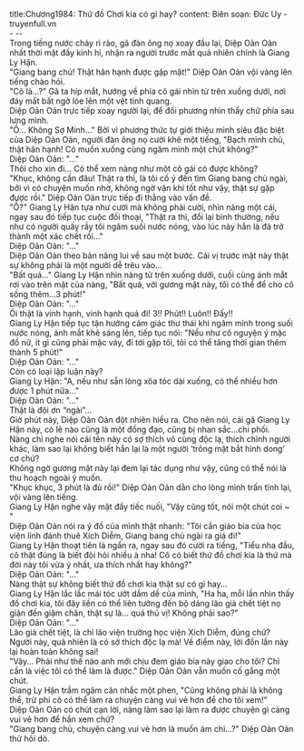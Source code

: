 title:Chương1984: Thứ đồ Chơi kia có gì hay?
content:
Biên soạn: Đức Uy - truyenfull.vn<br>- --<br>Trong tiếng nước chảy rì rào, gã đàn ông nọ xoay đầu lại, Diệp Oản Oản nhất thời mặt đầy kinh hỉ, nhận ra người trước mắt quả nhiên chính là Giang Ly Hận.<br>"Giang bang chủ! Thật hân hạnh được gặp mặt!" Diệp Oản Oản vội vàng lên tiếng chào hỏi.<br>"Cô là…?" Gã ta híp mắt, hướng về phía cô gái nhìn từ trên xuống dưới, nơi đáy mắt bất ngờ lóe lên một vệt tinh quang.<br>Diệp Oản Oản trực tiếp xoay người lại, để đối phương nhìn thấy chữ phía sau lưng mình.<br>"Ồ... Không Sợ Minh..." Bởi vì phương thức tự giới thiệu mình siêu đặc biệt của Diệp Oản Oản, người đàn ông nọ cười khẽ một tiếng, "Bạch minh chủ, thật hân hạnh! Có muốn xuống cùng ngâm mình một chút không?"<br>Diệp Oản Oản: "..."<br>Thôi cho xin đi... Có thể xem nàng như một cô gái có được không?<br>"Khục, không cần đâu! Thật ra thì, là tôi cố ý đến tìm Giang bang chủ ngài, bởi vì có chuyện muốn nhờ, không ngờ vận khí tốt như vậy, thật sự gặp được rồi." Diệp Oản Oản trực tiếp đi thẳng vào vấn đề.<br>"Ồ?" Giang Ly Hận tựa như cười mà không phải cười, nhìn nàng một cái, ngay sau đó tiếp tục cuộc đối thoại, "Thật ra thì, đổi lại bình thường, nếu như có người quấy rầy tôi ngâm suối nước nóng, vào lúc này hẳn là đã trở thành một xác chết rồi..."<br>Diệp Oản Oản: "..."<br>Diệp Oản Oản theo bản năng lui về sau một bước. Cái vị trước mặt này thật sự không phải là một người dễ trêu vào…<br>"Bất quá..." Giang Ly Hận nhìn nàng từ trên xuống dưới, cuối cùng ánh mắt rơi vào trên mặt của nàng, "Bất quá, với gương mặt này, tôi có thể để cho cô sống thêm…3 phút!"<br>Diệp Oản Oản: "..."<br>Ôi thật là vinh hạnh, vinh hạnh quá đi! 3!! Phút!! Luôn!! Đấy!!<br>Giang Ly Hận tiếp tục tận hưởng cảm giác thư thái khi ngâm mình trong suối nước nóng, ánh mắt khẽ sáng lên, tiếp tục nói: "Nếu như cô nguyện ý mặc đồ nữ, ít gì cũng phải mặc váy, đi tới gặp tôi, tôi có thể tăng thời gian thêm thành 5 phút!"<br>Diệp Oản Oản: "..."<br>Còn có loại lập luận này?<br>Giang Ly Hận: "A, nếu như sẵn lòng xõa tóc dài xuống, có thể nhiều hơn được 1 phút nữa..."<br>Diệp Oản Oản: "..."<br>Thật là đội ơn “ngài”…<br>Giờ phút này, Diệp Oản Oản đột nhiên hiểu ra. Cho nên nói, cái gã Giang Ly Hận này, có lẽ nào cũng là một đồng đạo, cũng bị nhan sắc…chi phối.<br>Nàng chỉ nghe nói cái tên này có sợ thích vô cùng độc lạ, thích chỉnh người khác, làm sao lại không biết hắn lại là một người ‘trông mặt bắt hình dong’ cơ chứ?<br>Không ngờ gương mặt này lại đem lại tác dụng như vậy, cũng có thể nói là thu hoạch ngoài ý muốn.<br>"Khục khục, 3 phút là đủ rồi!" Diệp Oản Oản dằn cho lòng mình trấn tĩnh lại, vội vàng lên tiếng.<br>Giang Ly Hận nghe vậy mặt đầy tiếc nuối, "Vậy cũng tốt, nói một chút coi ~ "<br>Diệp Oản Oản nói ra ý đồ của mình thật nhanh: "Tôi cần giáo bia của học viện lính đánh thuê Xích Diễm, Giang bang chủ ngài ra giá đi!"<br>Giang Ly Hận thoạt tiên là ngẩn ra, ngay sau đó cười ra tiếng, "Tiểu nha đầu, cô thật đúng là biết đòi hỏi nhiều à nha! Cô có biết thứ đồ chơi kia là thứ mà đời này tôi vừa ý nhất, ưa thích nhất hay không?"<br>Diệp Oản Oản: "..."<br>Nàng thật sự không biết thứ đồ chơi kia thật sự có gì hay…<br>Giang Ly Hận lắc lắc mái tóc ướt dầm dề của mình, "Ha ha, mỗi lần nhìn thấy đồ chơi kia, tôi đây liền có thể liên tưởng đến bộ dáng lão già chết tiệt nọ giận đến giậm chân, thật sự là... quá thú vị! Không phải sao?"<br>Diệp Oản Oản: "..."<br>Lão già chết tiệt, là chỉ lão viện trưởng học viện Xích Diễm, đúng chứ?<br>Người này, quả nhiên là có sở thích độc lạ mà! Về điểm này, lời đồn lần này lại hoàn toàn không sai!<br>"Vậy... Phải như thế nào anh mới chịu đem giáo bia này giao cho tôi? Chỉ cần là việc tôi có thể làm là được." Diệp Oản Oản vẫn muốn cố gắng một chút.<br>Giang Ly Hận trầm ngâm cân nhắc một phen, "Cũng không phải là không thể, trừ phi cô có thể làm ra chuyện càng vui vẻ hơn để cho tôi xem!"<br>Diệp Oản Oản có chút cạn lời, nàng làm sao lại làm ra được chuyện gì càng vui vẻ hơn để hắn xem chứ?<br>"Giang bang chủ, chuyện càng vui vẻ hơn là muốn ám chỉ…?" Diệp Oản Oản thử hỏi dò.